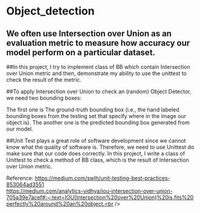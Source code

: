 # Object_detection
## We often use Intersection over Union as an evaluation metric to measure how accuracy our model perform on a particular dataset.


##In this project, I try to implement class of BB which contain Intersection over Union metric and then, demonstrate my ability to use the unittest
to check the result of the metric.

##To apply Intersection over Union to check an (random) Object Detector, we need two bounding boxes:

The first one is The ground-truth bounding box (i.e., the hand labeled bounding boxes from the testing set that specify where in the image our object is).
The another one is the predicted bounding box generated from our model.

##Unit Test plays a great role of software development since we cannot know what the quality of software is. Therefore, we need to use Unittest do make sure that our code does correctly. 
In this project, I write a class of Unittest to check a method of BB class, which is the result of Intersection over Union metric.

Reference:
        https://medium.com/swlh/unit-testing-best-practices-853064ad3551<br />
        https://medium.com/analytics-vidhya/iou-intersection-over-union-705a39e7acef#:~:text=IOU(Intersection%20over%20Union)%20is,fits%20perfectly%20around%20an%20object.<br />


